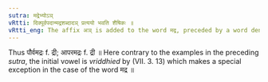 ```yaml
---
sutra: मद्रेभ्योऽञ्
vRtti: दिक्पूर्वपदान्मद्रशब्दादञ् प्रत्ययो भवति शैषिकः ॥
vRtti_eng: The affix अञ् is added to the word मद्र, preceded by a word denoting direction; in the remaining senses.
---
```

Thus पौर्वमद्रः f. द्री; आपरमद्रः f. द्री ॥ Here contrary to the examples in the preceding _sutra_, the initial vowel is _vriddhied_ by (VII. 3. 13) which makes a special exception in the case of the word मद्र ॥
